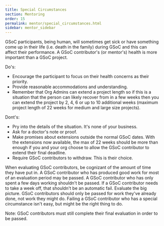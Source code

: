 ```yaml
---
title: Special Circumstances
section: Mentoring
order: 15
permalink: mentor/special_circumstances.html
sidebar: mentor_sidebar
---
```


GSoC participants, being human, will sometimes get sick or have something come
up in their life (i.e. death in the family) during GSoC and this can affect
their performance. A GSoC contributor's (or mentor's) health is more important than a
GSoC project.

Do's:

+ Encourage the participant to focus on their health concerns as their priority.
+ Provide reasonable accommodations and understanding.
+ Remember that Org Admins can extend a project length so if this is a situation that the person can likely recover from in a few weeks then you can extend the project by 2, 4, 6 or up to 10 additional weeks (maximum project length of 22 weeks for medium and large size projects).

Dont's:

+ Pry into the details of the situation. It's none of your business.
+ Ask for a doctor's note or proof.
+ Make promises about extensions outside the normal GSoC dates. With the extensions now available, the max of 22 weeks should be more than enough if you and your org choose to allow the GSoC contributor to extend their final deadline.
+ Require GSoC contributors to withdraw. This is their choice.

When evaluating GSoC contributors, be cognizant of the amount of time they have put in.
A GSoC contributor who has produced good work for most of an evaluation period may be
passed. A GSoC contributor who has only spent a few days working shouldn't be passed. If
a GSoC contributor needs to take a week off, that shouldn't be an automatic fail.
Evaluate the big picture. GSoC contributors should only be passed for work they've
already done, not work they might do. Failing a GSoC contributor who has a special
circumstance isn't easy, but might be the right thing to do.

Note: GSoC contributors must still complete their final evaluation in order to be passed.
